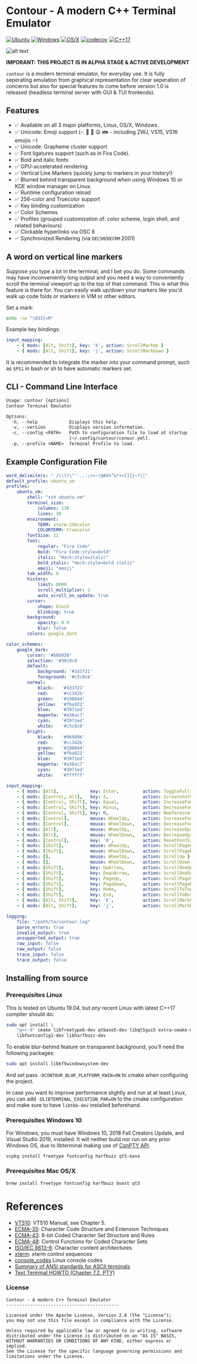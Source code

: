 # Contour - A modern C++ Terminal Emulator
[![Ubuntu](https://github.com/christianparpart/contour/workflows/Ubuntu/badge.svg)](https://github.com/christianparpart/contour/actions?query=workflow%3AUbuntu)
[![Windows](https://github.com/christianparpart/contour/workflows/Windows/badge.svg)](https://github.com/christianparpart/contour/actions?query=workflow%3AWindows)
[![OS/X](https://github.com/christianparpart/contour/workflows/MacOS/badge.svg)](https://github.com/christianparpart/contour/actions?query=workflow%3AMacOS)
[![codecov](https://codecov.io/gh/christianparpart/contour/branch/master/graph/badge.svg)](https://codecov.io/gh/christianparpart/contour)
[![C++17](https://img.shields.io/badge/standard-C%2B%2B%2017-blue.svg?logo=C%2B%2B)](https://isocpp.org/)

![alt text](docs/contour-win32-acrylic-background.png "Screenshot")

**IMPORANT: THIS PROJECT IS IN ALPHA STAGE & ACTIVE DEVELOPMENT**

`contour` is a modern terminal emulator, for everyday use. It is fully seperating emulation from
graphical representation for clear seperation of concerns but also for special features to come
before version 1.0 is released (headless terminal server with GUI & TUI frontends).

## Features

- ✅ Available on all 3 major platforms, Linux, OS/X, Windows.
- ✅ Unicode: Emoji support (-: 🌈 💝 😛 👪 - including ZWJ, VS15, VS16 emojis :-)
- ✅ Unicode: Grapheme cluster support
- ✅ Font ligatures support (such as in Fira Code).
- ✅ Bold and italic fonts
- ✅ GPU-accelerated rendering.
- ✅ Vertical Line Markers (quickly jump to markers in your history!)
- ✅ Blurred behind transparent background when using Windows 10 or KDE window manager on Linux.
- ✅ Runtime configuration reload
- ✅ 256-color and Truecolor support
- ✅ Key binding customization
- ✅ Color Schemes
- ✅ Profiles (grouped customization of: color scheme, login shell, and related behaviours)
- ✅ Clickable hyperlinks via OSC 8
- ✅ Synchronized Rendering (via `DECSM`/`DECRM` 2001)

## A word on vertical line markers

Suppose you type a lot in the terminal, and I bet you do. Some commands may have inconveniently long
output and you need a way to conveniently scroll the terminal viewport up to the top of that
command. This is what this feature is there for. You can easily walk up/down your markers
like you'd walk up code folds or markers in VIM or other editors.

Set a mark:

```sh
echo -ne "\033[>M"
```

Example key bindings:

```yaml
input_mapping:
    - { mods: [Alt, Shift], key: 'k', action: ScrollMarkUp }
    - { mods: [Alt, Shift], key: 'j', action: ScrollMarkDown }
```

It is recommended to integrate the marker into your command prompt, such as `$PS1` in bash or sh to
have automatic markers set.

## CLI - Command Line Interface

```txt
Usage: contour [options]
Contour Terminal Emulator

Options:
  -h, --help            Displays this help.
  -v, --version         Displays version information.
  -c, --config <PATH>   Path to configuration file to load at startup
                        [~/.config/contour/conour.yml].
  -p, --profile <NAME>  Terminal Profile to load.
```

## Example Configuration File

```yaml
word_delimiters: " /\\()\"'-.,:;<>~!@#$%^&*+=[]{}~?|│"
default_profile: ubuntu_vm
profiles:
    ubuntu_vm:
        shell: "ssh ubuntu-vm"
        terminal_size:
            columns: 130
            lines: 30
        environment:
            TERM: xterm-256color
            COLORTERM: truecolor
        fontSize: 12
        font:
            regular: "Fira Code"
            bold: "Fira Code:style=bold"
            italic: "Hack:style=italic"
            bold_italic: "Hack:style=bold italic"
            emoji: "emoji"
        tab_width: 8
        history:
            limit: 8000
            scroll_multiplier: 3
            auto_scroll_on_update: true
        cursor:
            shape: block
            blinking: true
        background:
            opacity: 0.9
            blur: false
        colors: google_dark

color_schemes:
    google_dark:
        cursor: '#b0b030'
        selection: '#30c0c0'
        default:
            background: '#1d1f21'
            foreground: '#c5c8c6'
        normal:
            black:   '#1d1f21'
            red:     '#cc342b'
            green:   '#198844'
            yellow:  '#fba922'
            blue:    '#3971ed'
            magenta: '#a36ac7'
            cyan:    '#3971ed'
            white:   '#c5c8c6'
        bright:
            black:   '#969896'
            red:     '#cc342b'
            green:   '#198844'
            yellow:  '#fba922'
            blue:    '#3971ed'
            magenta: '#a36ac7'
            cyan:    '#3971ed'
            white:   '#ffffff'

input_mapping:
    - { mods: [Alt],            key: Enter,         action: ToggleFullscreen }
    - { mods: [Control, Alt],   key: S,             action: ScreenshotVT }
    - { mods: [Control, Shift], key: Equal,         action: IncreaseFontSize }
    - { mods: [Control, Shift], key: Minus,         action: DecreaseFontSize }
    - { mods: [Control, Shift], key: N,             action: NewTerminal }
    - { mods: [Control],        mouse: WheelUp,     action: IncreaseFontSize }
    - { mods: [Control],        mouse: WheelDown,   action: DecreaseFontSize }
    - { mods: [Alt],            mouse: WheelUp,     action: IncreaseOpacity }
    - { mods: [Alt],            mouse: WheelDown,   action: DecreaseOpacity }
    - { mods: [Control],        key: '0',           action: ResetFontSize }
    - { mods: [Shift],          mouse: WheelUp,     action: ScrollPageUp }
    - { mods: [Shift],          mouse: WheelDown,   action: ScrollPageDown }
    - { mods: [],               mouse: WheelUp,     action: ScrollUp }
    - { mods: [],               mouse: WheelDown,   action: ScrollDown }
    - { mods: [Shift],          key: UpArrow,       action: ScrollOneUp }
    - { mods: [Shift],          key: DownArrow,     action: ScrollOneDown }
    - { mods: [Shift],          key: PageUp,        action: ScrollPageUp }
    - { mods: [Shift],          key: PageDown,      action: ScrollPageDown }
    - { mods: [Shift],          key: Home,          action: ScrollToTop }
    - { mods: [Shift],          key: End,           action: ScrollToBottom }
    - { mods: [Alt, Shift],     key: 'k',           action: ScrollMarkUp }
    - { mods: [Alt, Shift],     key: 'j',           action: ScrollMarkDown }

logging:
    file: "/path/to/contour.log"
    parse_errors: true
    invalid_output: true
    unsupported_output: true
    raw_input: false
    raw_output: false
    trace_input: false
    trace_output: false

```

## Installing from source

### Prerequisites Linux

This is tested on Ubuntu 19.04, but *any* recent Linux with latest C++17 compiler should do:

```sh
sudo apt install \
    "g++-9" cmake libfreetype6-dev qtbase5-dev libqt5gui5 extra-cmake-modules \
    libfontconfig1-dev libharfbuzz-dev
```

To enable blur-behind feature on transparent background, you'll need the following packages:

```sh
sudo apt install libkf5windowsystem-dev
```

And set pass `-DCONTOUR_BLUR_PLATFORM_KWIN=ON` to cmake when configuring the project.

In case you want to improve performance slightly and run at at least Linux, you can add
`-DLIBTERMINAL_EXECUTION_PAR=ON` to the cmake configuration and make sure to have `libtbb-dev`
installed beforehand.

### Prerequisites Windows 10

For Windows, you must have Windows 10, 2018 Fall Creators Update, and Visual Studio 2019, installed.
It will neither build nor run on any prior Windows OS, due to libterminal making use of [ConPTY API](https://devblogs.microsoft.com/commandline/windows-command-line-introducing-the-windows-pseudo-console-conpty/).

```psh
vcpkg install freetype fontconfig harfbuzz qt5-base
```

### Prerequisites Mac OS/X

```psh
brew install freetype fontconfig harfbuzz boost qt5
```


# References

* [VT510](https://vt100.net/docs/vt510-rm/): VT510 Manual, see Chapter 5.
* [ECMA-35](http://www.ecma-international.org/publications/standards/Ecma-035.htm):
    Character Code Structure and Extension Techniques
* [ECMA-43](http://www.ecma-international.org/publications/standards/Ecma-043.htm):
    8-bit Coded Character Set Structure and Rules
* [ECMA-48](http://www.ecma-international.org/publications/standards/Ecma-048.htm):
    Control Functions for Coded Character Sets
* [ISO/IEC 8613-6](https://www.iso.org/standard/22943.html):
    Character content architectures
* [xterm](https://invisible-island.net/xterm/ctlseqs/ctlseqs.html): xterm control sequences
* [console\_codes](http://man.he.net/man4/console_codes) Linux console codes
* [Summary of ANSI standards for ASCII terminals](http://www.inwap.com/pdp10/ansicode.txt)
* [Text Terminal HOWTO (Chapter 7.2, PTY)](http://tldp.org/HOWTO/Text-Terminal-HOWTO-7.html#ss7.2)

### License

```
Contour - A modern C++ Terminal Emulator
-------------------------------------------

Licensed under the Apache License, Version 2.0 (the "License");
you may not use this file except in compliance with the License.

Unless required by applicable law or agreed to in writing, software
distributed under the License is distributed on an "AS IS" BASIS,
WITHOUT WARRANTIES OR CONDITIONS OF ANY KIND, either express or implied.
See the License for the specific language governing permissions and
limitations under the License.
```
